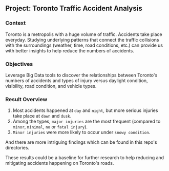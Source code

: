 ## Project: Toronto Traffic Accident Analysis

### Context
Toronto is a metropolis with a huge volume of traffic.  Accidents take place everyday. Studying underlying patterns that connect the traffic collisions with the surroundings (weather, time, road conditions, etc.) can provide us with better insights to help reduce the numbers of accidents.

### Objectives
Leverage Big Data tools to discover the relationships between Toronto's numbers of accidents and types of injury versus daylight condition, visibility, road condition, and vehicle types.

### Result Overview
1. Most accidents happened at `day` and `night`, but more serious injuries take place at `dawn` and `dusk`.
2. Among the types, `major injuries` are the most frequent (compared to `minor`, `minimal`, `no` or `fatal injury`).
3. `Minor injuries` were more likely to occur under `snowy condition`.

And there are more intriguing findings which can be found in this repo's directories.

These results could be a baseline for further research to help reducing and mitigating accidents happening on Toronto's roads. 
